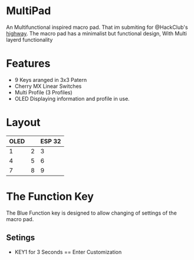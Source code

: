 # MultiPad
An Multifunctional inspired macro pad. That im submiting for @HackClub's <a href="highway.hackclub.com">highway</a>. The macro pad has a minimalist but functional design, With Multi layerd functionality


# Features

  - 9 Keys aranged in 3x3 Patern
  - Cherry MX Linear Switches
  - Multi Profile (3 Profiles)
  - OLED Displaying information and profile in use.

# Layout

|    OLED |        | ESP 32 |
|---------|------  |--------|
|    1    |    2   |    3   |
|    4    |    5   |    6   |
|    7    |    8   |    9   |


# The Function Key

The Blue Function key is designed to allow changing of settings of the macro pad.

##  Setings

  - KEY1 for 3 Seconds == Enter Customization
